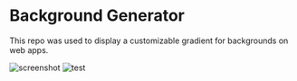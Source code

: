 # Background Generator

This repo was used to display a customizable gradient for backgrounds on web apps. 

![screenshot](backGroundGenerator/display.png)
![test](https://octodex.github.com/images/yaktocat.png)